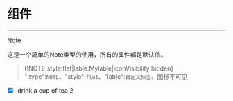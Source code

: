 # 组件

---


> [!NOTE]
> 这是一个简单的Note类型的使用，所有的属性都是默认值。


> [!NOTE|style:flat|lable:Mylable|iconVisibility:hidden]
> "!type":`NOTE`、"style":`flat`、"lable":`自定义标签`、图标不可见

*   [x]  drink a cup of tea 2